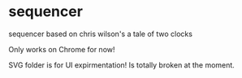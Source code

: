 # sequencer
sequencer based on chris wilson's a tale of two clocks

Only works on Chrome for now! 

SVG folder is for UI expirmentation! Is totally broken at the moment. 

